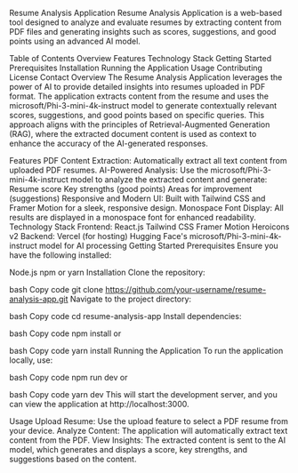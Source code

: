 Resume Analysis Application
Resume Analysis Application is a web-based tool designed to analyze and evaluate resumes by extracting content from PDF files and generating insights such as scores, suggestions, and good points using an advanced AI model.

Table of Contents
Overview
Features
Technology Stack
Getting Started
Prerequisites
Installation
Running the Application
Usage
Contributing
License
Contact
Overview
The Resume Analysis Application leverages the power of AI to provide detailed insights into resumes uploaded in PDF format. The application extracts content from the resume and uses the microsoft/Phi-3-mini-4k-instruct model to generate contextually relevant scores, suggestions, and good points based on specific queries. This approach aligns with the principles of Retrieval-Augmented Generation (RAG), where the extracted document content is used as context to enhance the accuracy of the AI-generated responses.

Features
PDF Content Extraction: Automatically extract all text content from uploaded PDF resumes.
AI-Powered Analysis: Use the microsoft/Phi-3-mini-4k-instruct model to analyze the extracted content and generate:
Resume score
Key strengths (good points)
Areas for improvement (suggestions)
Responsive and Modern UI: Built with Tailwind CSS and Framer Motion for a sleek, responsive design.
Monospace Font Display: All results are displayed in a monospace font for enhanced readability.
Technology Stack
Frontend:
React.js
Tailwind CSS
Framer Motion
Heroicons v2
Backend:
Vercel (for hosting)
Hugging Face's microsoft/Phi-3-mini-4k-instruct model for AI processing
Getting Started
Prerequisites
Ensure you have the following installed:

Node.js
npm or yarn
Installation
Clone the repository:

bash
Copy code
git clone https://github.com/your-username/resume-analysis-app.git
Navigate to the project directory:

bash
Copy code
cd resume-analysis-app
Install dependencies:

bash
Copy code
npm install
or

bash
Copy code
yarn install
Running the Application
To run the application locally, use:

bash
Copy code
npm run dev
or

bash
Copy code
yarn dev
This will start the development server, and you can view the application at http://localhost:3000.

Usage
Upload Resume: Use the upload feature to select a PDF resume from your device.
Analyze Content: The application will automatically extract text content from the PDF.
View Insights: The extracted content is sent to the AI model, which generates and displays a score, key strengths, and suggestions based on the content.
